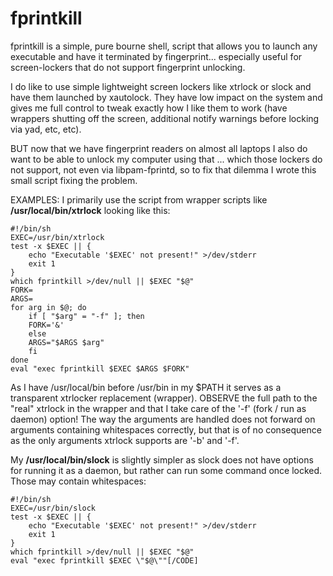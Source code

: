 # fprintkill
fprintkill is a simple, pure bourne shell, script that allows you to launch any executable and have it terminated by fingerprint... especially useful for screen-lockers that do not support fingerprint unlocking.

I do like to use simple lightweight screen lockers like xtrlock or slock and have them launched by xautolock. They have low impact on the system and gives me full control to tweak exactly how I like them to work (have wrappers shutting off the screen, additional notify warnings before locking via yad, etc, etc).

BUT now that we have fingerprint readers on almost all laptops I also do want to be able to unlock my computer using that ... which those lockers do not support, not even via libpam-fprintd, so to fix that dilemma I wrote this small script fixing the problem.

EXAMPLES:
I primarily use the script from wrapper scripts like __/usr/local/bin/xtrlock__ looking like this:
```
#!/bin/sh
EXEC=/usr/bin/xtrlock
test -x $EXEC || { 
    echo "Executable '$EXEC' not present!" >/dev/stderr
    exit 1
}
which fprintkill >/dev/null || $EXEC "$@"
FORK=
ARGS=
for arg in $@; do
    if [ "$arg" = "-f" ]; then
	FORK='&'
    else
	ARGS="$ARGS $arg"
    fi
done
eval "exec fprintkill $EXEC $ARGS $FORK"
```
As I have /usr/local/bin before /usr/bin in my $PATH it serves as a transparent xtrlocker replacement (wrapper). OBSERVE the full path to the "real" xtrlock in the wrapper and that I take care of the '-f' (fork / run as daemon) option! The way the arguments are handled does not forward on arguments containing whitespaces correctly, but that is of no consequence as the only arguments xtrlock supports are '-b' and '-f'.

My __/usr/local/bin/slock__ is slightly simpler as slock does not have options for running it as a daemon, but rather can run some command once locked. Those may contain whitespaces:
```
#!/bin/sh
EXEC=/usr/bin/slock
test -x $EXEC || { 
    echo "Executable '$EXEC' not present!" >/dev/stderr
    exit 1
}
which fprintkill >/dev/null || $EXEC "$@"
eval "exec fprintkill $EXEC \"$@\""[/CODE]
```
